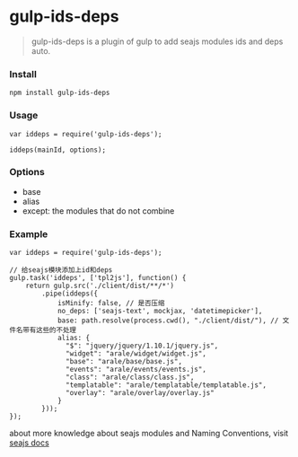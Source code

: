 # gulp-ids-deps

>gulp-ids-deps is a plugin of gulp to add seajs modules ids and deps auto.

### Install

    npm install gulp-ids-deps

### Usage

    var iddeps = require('gulp-ids-deps');

    iddeps(mainId, options);

### Options

- base
- alias
- except: the modules that do not combine

### Example

    var iddeps = require('gulp-ids-deps');

    // 给seajs模块添加上id和deps
    gulp.task('iddeps', ['tpl2js'], function() {
        return gulp.src('./client/dist/**/*')
            .pipe(iddeps({
                isMinify: false, // 是否压缩
                no_deps: ['seajs-text', mockjax, 'datetimepicker'],
                base: path.resolve(process.cwd(), "./client/dist/"), // 文件名带有这些的不处理
                alias: {
                  "$": "jquery/jquery/1.10.1/jquery.js",
                  "widget": "arale/widget/widget.js",
                  "base": "arale/base/base.js",
                  "events": "arale/events/events.js",
                  "class": "arale/class/class.js",
                  "templatable": "arale/templatable/templatable.js",
                  "overlay": "arale/overlay/overlay.js"
                }
            }));
    });

about more knowledge about seajs modules and Naming Conventions, visit [seajs docs](http://seajs.org/docs/#docs)
